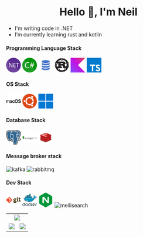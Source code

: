<h1 align="center">Hello 👋, I'm Neil</h1>

- I'm writing code in .NET
- I’m currently learning rust and kotlin

#### Programming Language Stack
<p align="left">
    <img src="https://raw.githubusercontent.com/github/explore/80688e429a7d4ef2fca1e82350fe8e3517d3494d/topics/dotnet/dotnet.png"
        height="40" alt="dotnet">
    <img src="https://raw.githubusercontent.com/github/explore/80688e429a7d4ef2fca1e82350fe8e3517d3494d/topics/csharp/csharp.png"
        height="40" alt="csharp">
    <img src="https://raw.githubusercontent.com/github/explore/80688e429a7d4ef2fca1e82350fe8e3517d3494d/topics/sql/sql.png"
        height="40" alt="sql">
    <img src="https://raw.githubusercontent.com/github/explore/80688e429a7d4ef2fca1e82350fe8e3517d3494d/topics/rust/rust.png"
        height="40" alt="rust">
    <img src="https://raw.githubusercontent.com/github/explore/80688e429a7d4ef2fca1e82350fe8e3517d3494d/topics/kotlin/kotlin.png"
        height="40" alt="kotlin">
    <img src="https://raw.githubusercontent.com/github/explore/80688e429a7d4ef2fca1e82350fe8e3517d3494d/topics/typescript/typescript.png"
        height="40" alt="typescript">
</p>

#### OS Stack
<p align="left">
    <img src="https://raw.githubusercontent.com/github/explore/80688e429a7d4ef2fca1e82350fe8e3517d3494d/topics/macos/macos.png"
        alt="macos" width="40" height="40" />
    <img src="https://raw.githubusercontent.com/github/explore/80688e429a7d4ef2fca1e82350fe8e3517d3494d/topics/ubuntu/ubuntu.png"
        alt="ubuntu" width="40" height="40" />
    <img src="https://raw.githubusercontent.com/github/explore/80688e429a7d4ef2fca1e82350fe8e3517d3494d/topics/windows/windows.png"
        alt="windows" width="40" height="40" />
</p>

#### Database Stack
<p align="left">
    <img src="https://raw.githubusercontent.com/github/explore/80688e429a7d4ef2fca1e82350fe8e3517d3494d/topics/postgresql/postgresql.png"
        alt="postgresql" width="40" height="40" />
    <img src="https://raw.githubusercontent.com/github/explore/80688e429a7d4ef2fca1e82350fe8e3517d3494d/topics/mongodb/mongodb.png"
        height="40" alt="Mongodb">
    <img src="https://raw.githubusercontent.com/github/explore/80688e429a7d4ef2fca1e82350fe8e3517d3494d/topics/redis/redis.png"
        height="40" alt="Redis">
</p>

#### Message broker stack
<p align="left">
    <img src="https://www.vectorlogo.zone/logos/apache_kafka/apache_kafka-icon.svg" height="40" alt="kafka">
    <img src="https://www.vectorlogo.zone/logos/rabbitmq/rabbitmq-icon.svg" height="40" alt="rabbitmq">
</p>

#### Dev Stack
<p align="left">
    <img src="https://raw.githubusercontent.com/github/explore/80688e429a7d4ef2fca1e82350fe8e3517d3494d/topics/git/git.png"
        height="40" alt="git">
    <img src="https://raw.githubusercontent.com/devicons/devicon/master/icons/docker/docker-original-wordmark.svg"
        height="40" alt="docker" />
    <img src="https://raw.githubusercontent.com/github/explore/85cceaeeaf993ca35664dc37ea24f9237fbbfc14/topics/nginx/nginx.png"
        alt="nginx" width="40" height="40" />
    <img src="https://www.meilisearch.com/images/meili-logo.svg" alt="meilisearch" width="40" height="40" />
</p>

<table align="center" width="100%" border="0">
    <tr>
        <td colspan="2" align="center">
            <img src="https://github-readme-streak-stats.herokuapp.com/?user=nmakhmutov">
        </td>
    </tr>
    <tr>
        <td align="center">
            <img
                src="https://github-readme-stats.vercel.app/api?username=nmakhmutov&count_private=true&show_icons=true" />
        </td>
        <td align="center">
            <img src="https://github-readme-stats.vercel.app/api/top-langs/?username=nmakhmutov&layout=compact">
        </td>
    </tr>
</table>
